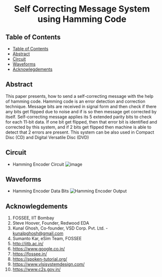 <h1 align="center"> Self Correcting Message System<br>using Hamming Code </h1>

## Table of Contents
<!-- START doctoc generated TOC please keep comment here to allow auto update -->
<!-- DON'T EDIT THIS SECTION, INSTEAD RE-RUN doctoc TO UPDATE -->

- [Table of Contents](#table-of-contents)
- [Abstract](#abstract)
- [Circuit](#circuit)
- [Waveforms](#waveforms)
- [Acknowlegdements](#acknowlegdements)

<!-- END doctoc generated TOC please keep comment here to allow auto update -->

## Abstract
This paper presents, how to send a self-correcting
message with the help of hamming code. Hamming code is
an error detection and correction technique. Message bits
are received in signal form and then check if there any bits
get flipped due to noise and if is so then message get
corrected by itself. Self-correcting message applies its 5
extended parity bits to check for each 11-bit data. If one bit
get flipped, then that error bit is identified and corrected by
this system, and if 2 bits get flipped then machine is able to
detect that 2 errors are present. This system can be also used
in Compact Disc (CD) and Digital Versatile Disc (DVD)

## Circuit
* Hamming Encoder Circuit
![image](https://user-images.githubusercontent.com/66154908/194748814-c8b815d2-48fe-4598-82af-caf49ff48464.png)



## Waveforms

* Hamming Encoder Data Bits
![Hamming Encoder Output](https://user-images.githubusercontent.com/66154908/194748906-7bcb3f5d-7ddc-4167-a585-4aab6b26c9b3.jpg)




## Acknowlegdements
1. FOSSEE, IIT Bombay
2. Steve Hoover, Founder, Redwood EDA
3. Kunal Ghosh, Co-founder, VSD Corp. Pvt. Ltd. - kunalpghosh@gmail.com
4. Sumanto Kar, eSim Team, FOSSEE
5.  http://iitb.ac.in/
6.  https://www.google.co.in/
7.  https://fossee.in/
8.  https://spoken-tutorial.org/
9.  https://www.vlsisystemdesign.com/
10. https://www.c2s.gov.in/
